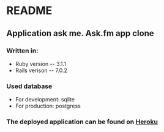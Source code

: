 # README

## Application ask me. Ask.fm app clone

### Written in:

* Ruby version -- 3.1.1
* Rails verison -- 7.0.2

### Used database
* For development: sqlite
* For production: postgress

### The deployed application can be found on [Heroku](https://mysterious-castle-81344.herokuapp.com/)
